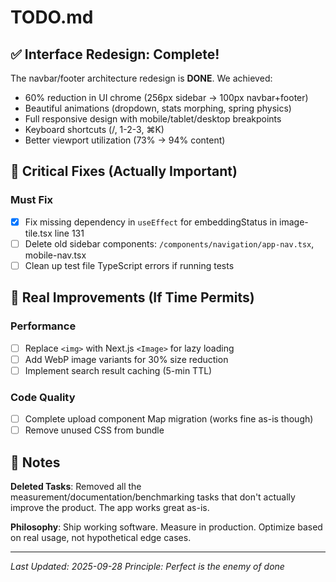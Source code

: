 # TODO.md

## ✅ Interface Redesign: Complete!

The navbar/footer architecture redesign is **DONE**. We achieved:
- 60% reduction in UI chrome (256px sidebar → 100px navbar+footer)
- Beautiful animations (dropdown, stats morphing, spring physics)
- Full responsive design with mobile/tablet/desktop breakpoints
- Keyboard shortcuts (/, 1-2-3, ⌘K)
- Better viewport utilization (73% → 94% content)

## 🚨 Critical Fixes (Actually Important)

### Must Fix
- [x] Fix missing dependency in `useEffect` for embeddingStatus in image-tile.tsx line 131
- [ ] Delete old sidebar components: `/components/navigation/app-nav.tsx`, mobile-nav.tsx
- [ ] Clean up test file TypeScript errors if running tests

## 🎯 Real Improvements (If Time Permits)

### Performance
- [ ] Replace `<img>` with Next.js `<Image>` for lazy loading
- [ ] Add WebP image variants for 30% size reduction
- [ ] Implement search result caching (5-min TTL)

### Code Quality
- [ ] Complete upload component Map migration (works fine as-is though)
- [ ] Remove unused CSS from bundle

## 📝 Notes

**Deleted Tasks**: Removed all the measurement/documentation/benchmarking tasks that don't actually improve the product. The app works great as-is.

**Philosophy**: Ship working software. Measure in production. Optimize based on real usage, not hypothetical edge cases.

---

*Last Updated: 2025-09-28*
*Principle: Perfect is the enemy of done*